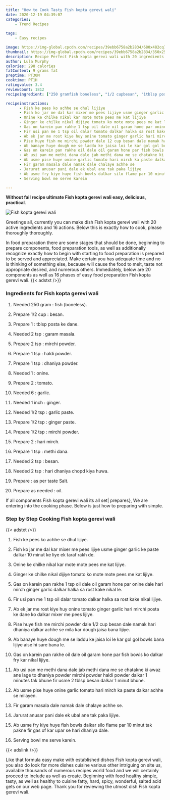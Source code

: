 ```yaml
---
title: "How to Cook Tasty Fish kopta gerevi wali"
date: 2020-12-19 04:39:07
categories:
    - Trend Recipes
    
tags:
    - Easy recipes

image: https://img-global.cpcdn.com/recipes/39ebb6758a2b2834/680x482cq70/fish-kopta-gerevi-wali-recipe-main-photo.jpg
thumbnail: https://img-global.cpcdn.com/recipes/39ebb6758a2b2834/350x250cq70/fish-kopta-gerevi-wali-recipe-main-photo.jpg
description: Recipe Perfect Fish kopta gerevi wali with 20 ingredients and 16 stages of easy cooking.
author: Lula Murphy
calories: 298 calories
fatContent: 9 grams fat
preptime: PT30M
cooktime: PT1H
ratingvalue: 3.4
reviewcount: 1812
recipeingredient: ["250 gramfish boneless", "1/2 cupbesan", "1tblsp posta ke dane", "2 tspgaram masala", "2 tspmirchi powder", "1 tsphaldi powder", "1 tspdhaniya powder", "1onine", "2tomato", "6garlic", "1 inchginger", "1/2 tspgarlic paste", "1/2 tspginger paste", "1/2 tspmirchi powder", "2hari mirch", "1 tspmethi dana", "2 tspbesan", "2 tsphari dhaniya chopd kiya huwa", "as per taste Salt", "as neededoil"]

recipeinstructions: 
      - Fish ke pees ko achhe se dhul lijiye 
      - Fish ko jar me dal kar mixer me pees lijiye usme ginger garlic ke paste dalkar 10 minut ke liye ek taraf rakh de 
      - Onine ke chilke nikal kar mote mote pees me kat lijiye 
      - Ginger ke chilke nikal dijiye tomato ko mote mote pees me kat lijiye 
      - Gas on karein pan rakhe 1 tsp oil dale oil garam hone par onine dale hari mirch ginger garlic dalkar halka sa rost kake nikal le 
      - Fir usi pan me 1 tsp oil dalar tomato dalkar halka sa rost kake nikal lijiye 
      - Ab ek jar me rost kiye huy onine tomato ginger garlic hari mirchi posta ke dane ko dalkar mixer me pees lijiye 
      - Pise huye fish me mirchi powder dale 12 cup besan dale namak hari dhaniya dalkar achhe se mila kar dough jaisa bana lijiye 
      - Ab banaye huye dough me se laddu ke jaisa loi le kar gol gol bowls bana lijiye aise hi sare bana le 
      - Gas on karein pan rakhe oil dale oil garam hone par fish bowls ko dalkar fry kar nikal lijiye 
      - Ab usi pan me methi dana dale jab methi dana me se chatakne ki awaz ane lage to dhaniya powder mirchi powder haldi powder dalkar 1 minutes tak bhune fir usme 2 tblsp besan dalkar 1 minut bhune 
      - Ab usme pise huye onine garlic tomato hari mirch ka paste dalkar achhe se milayen 
      - Fir garam masala dale namak dale chalaye achhe se 
      - Jarurat anusar pani dale ek ubal ane tak paka lijiye 
      - Ab usme fry kiye huye fish bowls dalkar silo flame par 10 minut tak pakne fir gas of kar upar se hari dhaniya dale 
      - Serving bowl me serve karein

---
```




**Without fail recipe ultimate Fish kopta gerevi wali easy, delicious, practical**. 


![Fish kopta gerevi wali](https://img-global.cpcdn.com/recipes/39ebb6758a2b2834/680x482cq70/fish-kopta-gerevi-wali-recipe-main-photo.jpg "Fish kopta gerevi wali")




Greetings all, currently you can make dish Fish kopta gerevi wali with 20 active ingredients and 16 actions. Below this is exactly how to cook, please thoroughly thoroughly.

In food preparation there are some stages that should be done, beginning to prepare components, food preparation tools, as well as additionally recognize exactly how to begin with starting to food preparation is prepared to be served and appreciated. Make certain you has adequate time and no is thinking of something else, because will cause the food to melt, taste not appropriate desired, and numerous others. Immediately, below are 20 components as well as 16 phases of easy food preparation Fish kopta gerevi wali.
{{< adstxt />}}

### Ingredients for Fish kopta gerevi wali


1. Needed 250 gram : fish (boneless).

1. Prepare 1/2 cup : besan.

1. Prepare 1 : tblsp posta ke dane.

1. Needed 2 tsp : garam masala.

1. Prepare 2 tsp : mirchi powder.

1. Prepare 1 tsp : haldi powder.

1. Prepare 1 tsp : dhaniya powder.

1. Needed 1 : onine.

1. Prepare 2 : tomato.

1. Needed 6 : garlic.

1. Needed 1 inch : ginger.

1. Needed 1/2 tsp : garlic paste.

1. Prepare 1/2 tsp : ginger paste.

1. Prepare 1/2 tsp : mirchi powder.

1. Prepare 2 : hari mirch.

1. Prepare 1 tsp : methi dana.

1. Needed 2 tsp : besan.

1. Needed 2 tsp : hari dhaniya chopd kiya huwa.

1. Prepare  : as per taste Salt.

1. Prepare as needed : oil.



If all components Fish kopta gerevi wali its all set| prepares}, We are entering into the cooking phase. Below is just how to preparing with simple.

### Step by Step Cooking Fish kopta gerevi wali

{{< adstxt />}}


1. Fish ke pees ko achhe se dhul lijiye.



1. Fish ko jar me dal kar mixer me pees lijiye usme ginger garlic ke paste dalkar 10 minut ke liye ek taraf rakh de.



1. Onine ke chilke nikal kar mote mote pees me kat lijiye.



1. Ginger ke chilke nikal dijiye tomato ko mote mote pees me kat lijiye.



1. Gas on karein pan rakhe 1 tsp oil dale oil garam hone par onine dale hari mirch ginger garlic dalkar halka sa rost kake nikal le.



1. Fir usi pan me 1 tsp oil dalar tomato dalkar halka sa rost kake nikal lijiye.



1. Ab ek jar me rost kiye huy onine tomato ginger garlic hari mirchi posta ke dane ko dalkar mixer me pees lijiye.



1. Pise huye fish me mirchi powder dale 1/2 cup besan dale namak hari dhaniya dalkar achhe se mila kar dough jaisa bana lijiye.



1. Ab banaye huye dough me se laddu ke jaisa loi le kar gol gol bowls bana lijiye aise hi sare bana le.



1. Gas on karein pan rakhe oil dale oil garam hone par fish bowls ko dalkar fry kar nikal lijiye.



1. Ab usi pan me methi dana dale jab methi dana me se chatakne ki awaz ane lage to dhaniya powder mirchi powder haldi powder dalkar 1 minutes tak bhune fir usme 2 tblsp besan dalkar 1 minut bhune.



1. Ab usme pise huye onine garlic tomato hari mirch ka paste dalkar achhe se milayen.



1. Fir garam masala dale namak dale chalaye achhe se.



1. Jarurat anusar pani dale ek ubal ane tak paka lijiye.



1. Ab usme fry kiye huye fish bowls dalkar silo flame par 10 minut tak pakne fir gas of kar upar se hari dhaniya dale.



1. Serving bowl me serve karein.





{{< adslink />}}

Like that formula easy make with established dishes Fish kopta gerevi wali, you also do look for more dishes cuisine various other intriguing on site us, available thousands of numerous recipes world food and we will certainly proceed to include as well as create. Beginning with food healthy simple, tasty, as well as healthy to cuisine fatty, hard, spicy, wonderful, salted acid gets on our web page. Thank you for reviewing the utmost dish Fish kopta gerevi wali.
